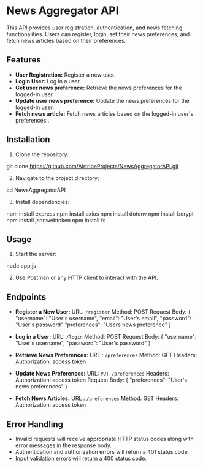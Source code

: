 #  News Aggregator API

This API provides user registration, authentication, and news fetching functionalities. Users can register, login, set their news preferences, and fetch news articles based on their preferences.

## Features

- **User Registration:** Register a new user.
- **Login User:** Log in a user.
- **Get user news preference:** Retrieve the news preferences for the logged-in user.
- **Update user news preference:** Update the news preferences for the logged-in user.
- **Fetch news article:** Fetch news articles based on the logged-in user's preferences..

## Installation

1. Clone the repository:

git clone https://github.com/AirtribeProjects/NewsAggregatorAPI.git

2. Navigate to the project directory:

cd NewsAggregatorAPI

3. Install dependencies:

npm install express
npm install axios
npm install dotenv
npm install bcrypt
npm install jsonwebtoken
npm install fs

## Usage

1. Start the server:

node app.js

2. Use Postman or any HTTP client to interact with the API.

## Endpoints

- **Register a New User:** 
    URL: `/register`
    Method: POST
    Request Body:
    {
        "username": "User's username",
        "email": "User's email",
        "password": "User's password"
        "preferences": "Users news preference"
    }

- **Log in a User:** 
     URL: `/login`
     Method: POST
     Request Body:
    {
        "username": "User's username",
        "password": "User's password"
    }
- **Retrieve News Preferences:** 
    URL : `/preferences`
    Method: GET
    Headers:
        Authorization: access token
- **Update News Preferences:** 
    URL: `PUT /preferences`
    Headers:
        Authorization: access token
    Request Body:
        {
        "preferences": "User's news preferences"
        }
- **Fetch News Articles:** 
    URL : `/preferences`
    Method: GET
    Headers:
        Authorization: access token

 ## Error Handling

- Invalid requests will receive appropriate HTTP status codes along with error messages in the response body.
- Authentication and authorization errors will return a 401 status code.
- Input validation errors will return a 400 status code.










